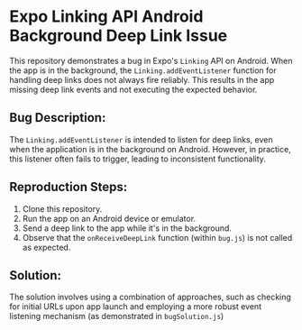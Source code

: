 # Expo Linking API Android Background Deep Link Issue

This repository demonstrates a bug in Expo's `Linking` API on Android. When the app is in the background, the `Linking.addEventListener` function for handling deep links does not always fire reliably. This results in the app missing deep link events and not executing the expected behavior.

## Bug Description:
The `Linking.addEventListener` is intended to listen for deep links, even when the application is in the background on Android. However, in practice, this listener often fails to trigger, leading to inconsistent functionality.

## Reproduction Steps:
1. Clone this repository.
2. Run the app on an Android device or emulator.
3. Send a deep link to the app while it's in the background.
4. Observe that the `onReceiveDeepLink` function (within `bug.js`) is not called as expected.

## Solution:
The solution involves using a combination of approaches, such as checking for initial URLs upon app launch and employing a more robust event listening mechanism (as demonstrated in `bugSolution.js`)